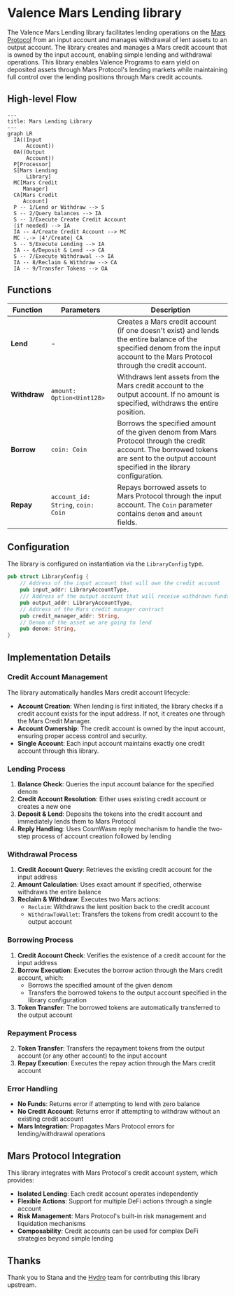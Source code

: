 # Valence Mars Lending library

The Valence Mars Lending library facilitates lending operations on the [Mars Protocol](https://marsprotocol.io/) from an input account and manages withdrawal of lent assets to an output account. The library creates and manages a Mars credit account that is owned by the input account, enabling simple lending and withdrawal operations. This library enables Valence Programs to earn yield on deposited assets through Mars Protocol's lending markets while maintaining full control over the lending positions through Mars credit accounts.

## High-level Flow

```mermaid
---
title: Mars Lending Library
---
graph LR
  IA((Input
      Account))
  OA((Output
      Account))
  P[Processor]
  S[Mars Lending
      Library]
  MC[Mars Credit
     Manager]
  CA[Mars Credit
     Account]
  P -- 1/Lend or Withdraw --> S
  S -- 2/Query balances --> IA
  S -- 3/Execute Create Credit Account
  (if needed) --> IA
  IA -- 4/Create Credit Account --> MC
  MC -.-> |4'/Create| CA
  S -- 5/Execute Lending --> IA
  IA -- 6/Deposit & Lend --> CA
  S -- 7/Execute Withdrawal --> IA
  IA -- 8/Reclaim & Withdraw --> CA
  IA -- 9/Transfer Tokens --> OA
```

## Functions

| Function | Parameters | Description |
|----------|------------|-------------|
| **Lend** | - | Creates a Mars credit account (if one doesn't exist) and lends the entire balance of the specified denom from the input account to the Mars Protocol through the credit account. |
| **Withdraw** | `amount: Option<Uint128>` | Withdraws lent assets from the Mars credit account to the output account. If no amount is specified, withdraws the entire position. |
| **Borrow** | `coin: Coin` | Borrows the specified amount of the given denom from Mars Protocol through the credit account. The borrowed tokens are sent to the output account specified in the library configuration. |
| **Repay** | `account_id: String`, `coin: Coin` | Repays borrowed assets to Mars Protocol through the input account. The `Coin` parameter contains `denom` and `amount` fields. |

## Configuration

The library is configured on instantiation via the `LibraryConfig` type.

```rust
pub struct LibraryConfig {
    // Address of the input account that will own the credit account
    pub input_addr: LibraryAccountType,
    /// Address of the output account that will receive withdrawn funds
    pub output_addr: LibraryAccountType,
    // Address of the Mars credit manager contract
    pub credit_manager_addr: String,
    // Denom of the asset we are going to lend
    pub denom: String,
}
```

## Implementation Details

### Credit Account Management

The library automatically handles Mars credit account lifecycle:

- **Account Creation**: When lending is first initiated, the library checks if a credit account exists for the input address. If not, it creates one through the Mars Credit Manager.
- **Account Ownership**: The credit account is owned by the input account, ensuring proper access control and security.
- **Single Account**: Each input account maintains exactly one credit account through this library.

### Lending Process

1. **Balance Check**: Queries the input account balance for the specified denom
2. **Credit Account Resolution**: Either uses existing credit account or creates a new one
3. **Deposit & Lend**: Deposits the tokens into the credit account and immediately lends them to Mars Protocol
4. **Reply Handling**: Uses CosmWasm reply mechanism to handle the two-step process of account creation followed by lending

### Withdrawal Process

1. **Credit Account Query**: Retrieves the existing credit account for the input address
2. **Amount Calculation**: Uses exact amount if specified, otherwise withdraws the entire balance
3. **Reclaim & Withdraw**: Executes two Mars actions:
   - `Reclaim`: Withdraws the lent position back to the credit account
   - `WithdrawToWallet`: Transfers the tokens from credit account to the output account

### Borrowing Process

1. **Credit Account Check**: Verifies the existence of a credit account for the input address
2. **Borrow Execution**: Executes the borrow action through the Mars credit account, which:
   - Borrows the specified amount of the given denom
   - Transfers the borrowed tokens to the output account specified in the library configuration
3. **Token Transfer**: The borrowed tokens are automatically transferred to the output account

### Repayment Process

2. **Token Transfer**: Transfers the repayment tokens from the output account (or any other account) to the input account
3. **Repay Execution**: Executes the repay action through the Mars credit account

### Error Handling

- **No Funds**: Returns error if attempting to lend with zero balance
- **No Credit Account**: Returns error if attempting to withdraw without an existing credit account
- **Mars Integration**: Propagates Mars Protocol errors for lending/withdrawal operations

## Mars Protocol Integration

This library integrates with Mars Protocol's credit account system, which provides:

- **Isolated Lending**: Each credit account operates independently
- **Flexible Actions**: Support for multiple DeFi actions through a single account
- **Risk Management**: Mars Protocol's built-in risk management and liquidation mechanisms
- **Composability**: Credit accounts can be used for complex DeFi strategies beyond simple lending 

## Thanks

Thank you to Stana and the [Hydro](https://hydro.cosmos.network/) team for contributing this library upstream.